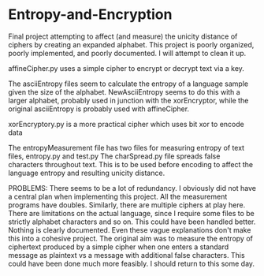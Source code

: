 # Entropy-and-Encryption
Final project attempting to affect (and measure) the unicity distance of ciphers by creating an expanded alphabet. This project is poorly organized, poorly implemented, and poorly documented. I will attempt to clean it up.

affineCipher.py uses a simple cipher to encrypt or decrypt text via a key.

The asciiEntropy files seem to calculate the entropy of a language sample given the size of the alphabet. NewAsciiEntropy seems to do this with a larger alphabet, probably used in junction with the xorEncryptor, while the original asciiEntropy is probably used with affineCipher.

xorEncryptory.py is a more practical cipher which uses bit xor to encode data

The entropyMeasurement file has two files for measuring entropy of text files, entropy.py and test.py
The charSpread.py file spreads false characters throughout text. This is to be used before encoding to affect the language entropy and resulting unicity distance.

PROBLEMS:
There seems to be a lot of redundancy. I obviously did not have a central plan when implementing this project. All the measurement programs have doubles. Similarly, there are multiple ciphers at play here.
There are limitations on the actual language, since I require some files to be strictly alphabet characters and so on. This could have been handled better.
Nothing is clearly documented. Even these vague explanations don't make this into a cohesive project. The original aim was to measure the entropy of ciphertext produced by a simple cipher when one enters a standard message as plaintext vs a message with additional false characters. This could have been done much more feasibly. I should return to this some day.

